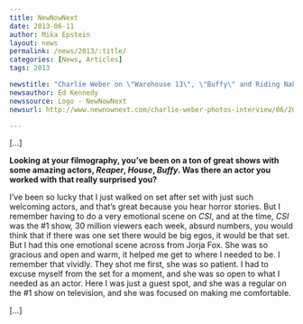 ```yaml
---
title: NewNowNext
date: 2013-06-11
author: Mika Epstein
layout: news
permalink: /news/2013/:title/
categories: [News, Articles]
tags: 2013

newstitle: "Charlie Weber on \"Warehouse 13\", \"Buffy\" and Riding Naked on an Elephant"
newsauthor: Ed Kennedy 
newssource: Logo - NewNowNext
newsurl: http://www.newnownext.com/charlie-weber-photos-interview/06/2013/

---
```


[...]

**Looking at your filmography, you’ve been on a ton of great shows with some amazing actors, _Reaper_, _House_, _Buffy_. Was there an actor you worked with that really surprised you?**

I’ve been so lucky that I just walked on set after set with just such welcoming actors, and that’s great because you hear horror stories. But I remember having to do a very emotional scene on _CSI_, and at the time, _CSI_ was the #1 show, 30 million viewers each week, absurd numbers, you would think that if there was one set there would be big egos, it would be that set. But I had this one emotional scene across from Jorja Fox. She was so gracious and open and warm, it helped me get to where I needed to be. I remember that vividly. They shot me first, she was so patient. I had to excuse myself from the set for a moment, and she was so open to what I needed as an actor. Here I was just a guest spot, and she was a regular on the #1 show on television, and she was focused on making me comfortable.

[...]